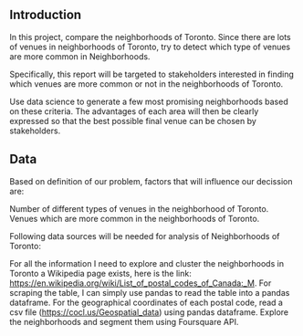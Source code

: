 ## Introduction
In this project, compare the neighborhoods of Toronto. Since there are lots of venues in neighborhoods of Toronto, try to detect which type of venues are more common in Neighborhoods.

Specifically, this report will be targeted to stakeholders interested in finding which venues are more common or not in the neighborhoods of Toronto.

Use data science to generate a few most promising neighborhoods based on these criteria. The advantages of each area will then be clearly expressed so that the best possible final venue can be chosen by stakeholders.

## Data
Based on definition of our problem, factors that will influence our decission are:

Number of different types of venues in the neighborhood of Toronto.
Venues which are more common in the neighborhoods of Toronto.

Following data sources will be needed for analysis of Neighborhoods of Toronto:

For all the information I need to explore and cluster the neighborhoods in Toronto a Wikipedia page exists, here is the link: https://en.wikipedia.org/wiki/List_of_postal_codes_of_Canada:_M.
For scraping the table, I can simply use pandas to read the table into a pandas dataframe.
For the geographical coordinates of each postal code, read a csv file (https://cocl.us/Geospatial_data) using pandas dataframe.
Explore the neighborhoods and segment them using Foursquare API.
